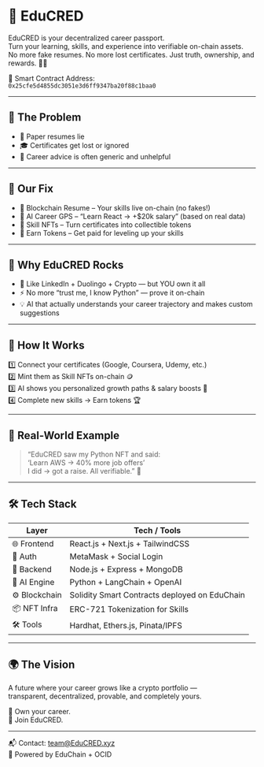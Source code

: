 # 🌱 EduCRED

EduCRED is your decentralized career passport.  
Turn your learning, skills, and experience into verifiable on-chain assets.  
No more fake resumes. No more lost certificates. Just truth, ownership, and rewards. 💼🔗

📄 Smart Contract Address:  
`0x25cfe5d4855dc3051e3d6ff9347ba20f88c1baa0`

---

## 🤔 The Problem

- 📜 Paper resumes lie  
- 🎓 Certificates get lost or ignored  
- 🤖 Career advice is often generic and unhelpful  

---

## 🚀 Our Fix

- 🔗 Blockchain Resume – Your skills live on-chain (no fakes!)  
- 🧠 AI Career GPS – “Learn React → +$20k salary” (based on real data)  
- 🎨 Skill NFTs – Turn certificates into collectible tokens  
- 💸 Earn Tokens – Get paid for leveling up your skills  

---

## 🌟 Why EduCRED Rocks

- 🐝 Like LinkedIn + Duolingo + Crypto — but YOU own it all  
- ⚡ No more “trust me, I know Python” — prove it on-chain  
- 💡 AI that actually understands your career trajectory and makes custom suggestions  

---

## 🧩 How It Works

1️⃣ Connect your certificates (Google, Coursera, Udemy, etc.)  
2️⃣ Mint them as Skill NFTs on-chain 🪙  
3️⃣ AI shows you personalized growth paths & salary boosts 💎  
4️⃣ Complete new skills → Earn tokens 🏆  

---

## 🧠 Real-World Example

> “EduCRED saw my Python NFT and said:  
> ‘Learn AWS → 40% more job offers’  
> I did → got a raise. All verifiable.” 🚀

---

## 🛠 Tech Stack

| Layer         | Tech / Tools |
|---------------|--------------|
| 🌐 Frontend    | React.js + Next.js + TailwindCSS |
| 🔐 Auth        | MetaMask + Social Login |
| 💾 Backend     | Node.js + Express + MongoDB |
| 🧠 AI Engine   | Python + LangChain + OpenAI |
| ⚙️ Blockchain  | Solidity Smart Contracts deployed on EduChain |
| 📦 NFT Infra   | ERC-721 Tokenization for Skills |
| 🛠 Tools       | Hardhat, Ethers.js, Pinata/IPFS |

---

## 🌍 The Vision

A future where your career grows like a crypto portfolio —  
transparent, decentralized, provable, and completely yours.

🌟 Own your career.  
🔗 Join EduCRED.

---

📬 Contact: team@EduCRED.xyz  
🧪 Powered by EduChain + OCID
